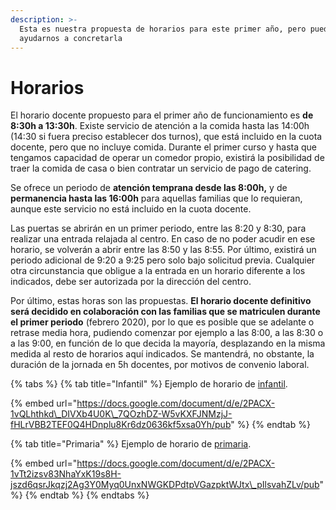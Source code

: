 ```yaml
---
description: >-
  Esta es nuestra propuesta de horarios para este primer año, pero puedes
  ayudarnos a concretarla
---
```


# Horarios

El horario docente propuesto para el primer año de funcionamiento es **de 8:30h a 13:30h**. Existe servicio de atención a la comida hasta las 14:00h \(14:30 si fuera preciso establecer dos turnos\), que está incluido en la cuota docente, pero que no incluye comida. Durante el primer curso y hasta que tengamos capacidad de operar un comedor propio, existirá la posibilidad de traer la comida de casa o bien contratar un servicio de pago de catering.

Se ofrece un periodo de **atención temprana desde las 8:00h,** y de **permanencia hasta las 16:00h** para aquellas familias que lo requieran, aunque este servicio no está incluido en la cuota docente.

Las puertas se abrirán en un primer periodo, entre las 8:20 y 8:30, para realizar una entrada relajada al centro. En caso de no poder acudir en ese horario, se volverán a abrir entre las 8:50 y las 8:55. Por último, existirá un periodo adicional de 9:20 a 9:25 pero solo bajo solicitud previa. Cualquier otra circunstancia que obligue a la entrada en un horario diferente a los indicados, debe ser autorizada por la dirección del centro.

Por último, estas horas son las propuestas. **El horario docente definitivo será decidido en colaboración con las familias que se matriculen durante el primer periodo** \(febrero 2020\), por lo que es posible que se adelante o retrase media hora, pudiendo comenzar por ejemplo a las 8:00, a las 8:30 o a las 9:00, en función de lo que decida la mayoría, desplazando en la misma medida al resto de horarios aquí indicados. Se mantendrá, no obstante, la duración de la jornada en 5h docentes, por motivos de convenio laboral.



{% tabs %}
{% tab title="Infantil" %}
Ejemplo de horario de [infantil](https://docs.google.com/document/d/e/2PACX-1vQLhthkd_DIVXb4U0K_7QOzhDZ-W5vKXFJNMzjJ-fHLrVBB2TEF0Q4HDnplu8Kr6dz0636kf5xsa0Yh/pub).

{% embed url="https://docs.google.com/document/d/e/2PACX-1vQLhthkd\_DIVXb4U0K\_7QOzhDZ-W5vKXFJNMzjJ-fHLrVBB2TEF0Q4HDnplu8Kr6dz0636kf5xsa0Yh/pub" %}
{% endtab %}

{% tab title="Primaria" %}
Ejemplo de horario de [primaria](https://docs.google.com/document/d/e/2PACX-1vTt2izsv83NhaYxK19s8H-jszd6qsrJkqzj2Ag3Y0Myq0UnxNWGKDPdtpVGazpktWJtx_pIlsvahZLv/pub).

{% embed url="https://docs.google.com/document/d/e/2PACX-1vTt2izsv83NhaYxK19s8H-jszd6qsrJkqzj2Ag3Y0Myq0UnxNWGKDPdtpVGazpktWJtx\_pIlsvahZLv/pub" %}
{% endtab %}
{% endtabs %}

